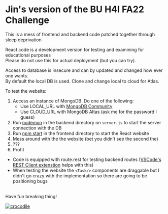 # Jin's version of the BU H4I FA22 Challenge

This is a mess of frontend and backend code patched together through sleep deprivation

React code is a development version for testing and examining for educational purposes <br/>
Please do not use this for actual deployment (but you can try). 

Access to database is insecure and can by updated and changed how ever one wants. <br/>
By default the local DB is used. Clone and change local to cloud for Atlas.

To test the website:
  1. Access an instance of MongoDB. Do one of the following:
      * Use LOCAL_URL with [MongoDB Community](https://www.mongodb.com/docs/manual/administration/install-community/)
      * Use CLOUD_URL with MongoDB Altas (ask me for the password I guess)
  2. Run [nodemon](https://www.npmjs.com/package/nodemon) in the backend directory on `server.js` to start the server connection with the DB
  3. Run [npm start](https://docs.npmjs.com/cli/v8/commands/npm-start) in the frontend directory to start the React website
  4. Mess around with the the website (bet you didn't see the second the)
  5. ???
  6. Profit
- Code is equipped with route.rest for testing backend routes ([VSCode's REST Client extenstion](https://marketplace.visualstudio.com/items?itemName=humao.rest-client) helps with this) <br/>
- When testing the website the ```<Task/>``` components are draggable but I didn't go crazy with the implementation so there are going to be positioning bugs

<br/>
Have fun breaking thing!

[![crocodile](https://upload.wikimedia.org/wikipedia/commons/thumb/0/0c/OrinocoCrocodile.jpg/440px-OrinocoCrocodile.jpg)](https://www.youtube.com/watch?v=RXn1g0xtUMk)
